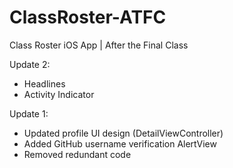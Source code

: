 ClassRoster-ATFC
================

Class Roster iOS App | After the Final Class

Update 2:

- Headlines
- Activity Indicator

Update 1:
- Updated profile UI design (DetailViewController)
- Added GitHub username verification AlertView
- Removed redundant code
